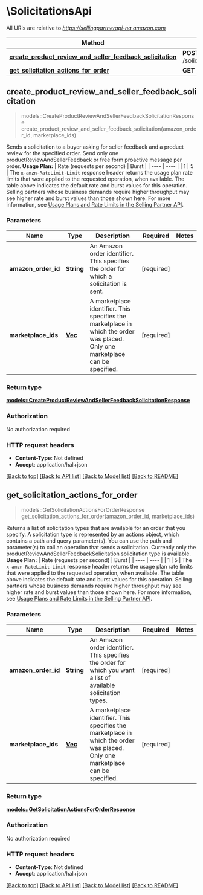 # \SolicitationsApi

All URIs are relative to *https://sellingpartnerapi-na.amazon.com*

Method | HTTP request | Description
------------- | ------------- | -------------
[**create_product_review_and_seller_feedback_solicitation**](SolicitationsApi.md#create_product_review_and_seller_feedback_solicitation) | **POST** /solicitations/v1/orders/{amazonOrderId}/solicitations/productReviewAndSellerFeedback | 
[**get_solicitation_actions_for_order**](SolicitationsApi.md#get_solicitation_actions_for_order) | **GET** /solicitations/v1/orders/{amazonOrderId} | 



## create_product_review_and_seller_feedback_solicitation

> models::CreateProductReviewAndSellerFeedbackSolicitationResponse create_product_review_and_seller_feedback_solicitation(amazon_order_id, marketplace_ids)


Sends a solicitation to a buyer asking for seller feedback and a product review for the specified order. Send only one productReviewAndSellerFeedback or free form proactive message per order.  **Usage Plan:**  | Rate (requests per second) | Burst | | ---- | ---- | | 1 | 5 |  The `x-amzn-RateLimit-Limit` response header returns the usage plan rate limits that were applied to the requested operation, when available. The table above indicates the default rate and burst values for this operation. Selling partners whose business demands require higher throughput may see higher rate and burst values than those shown here. For more information, see [Usage Plans and Rate Limits in the Selling Partner API](https://developer-docs.amazon.com/sp-api/docs/usage-plans-and-rate-limits-in-the-sp-api).

### Parameters


Name | Type | Description  | Required | Notes
------------- | ------------- | ------------- | ------------- | -------------
**amazon_order_id** | **String** | An Amazon order identifier. This specifies the order for which a solicitation is sent. | [required] |
**marketplace_ids** | [**Vec<String>**](String.md) | A marketplace identifier. This specifies the marketplace in which the order was placed. Only one marketplace can be specified. | [required] |

### Return type

[**models::CreateProductReviewAndSellerFeedbackSolicitationResponse**](CreateProductReviewAndSellerFeedbackSolicitationResponse.md)

### Authorization

No authorization required

### HTTP request headers

- **Content-Type**: Not defined
- **Accept**: application/hal+json

[[Back to top]](#) [[Back to API list]](../README.md#documentation-for-api-endpoints) [[Back to Model list]](../README.md#documentation-for-models) [[Back to README]](../README.md)


## get_solicitation_actions_for_order

> models::GetSolicitationActionsForOrderResponse get_solicitation_actions_for_order(amazon_order_id, marketplace_ids)


Returns a list of solicitation types that are available for an order that you specify. A solicitation type is represented by an actions object, which contains a path and query parameter(s). You can use the path and parameter(s) to call an operation that sends a solicitation. Currently only the productReviewAndSellerFeedbackSolicitation solicitation type is available.  **Usage Plan:**  | Rate (requests per second) | Burst | | ---- | ---- | | 1 | 5 |  The `x-amzn-RateLimit-Limit` response header returns the usage plan rate limits that were applied to the requested operation, when available. The table above indicates the default rate and burst values for this operation. Selling partners whose business demands require higher throughput may see higher rate and burst values than those shown here. For more information, see [Usage Plans and Rate Limits in the Selling Partner API](https://developer-docs.amazon.com/sp-api/docs/usage-plans-and-rate-limits-in-the-sp-api).

### Parameters


Name | Type | Description  | Required | Notes
------------- | ------------- | ------------- | ------------- | -------------
**amazon_order_id** | **String** | An Amazon order identifier. This specifies the order for which you want a list of available solicitation types. | [required] |
**marketplace_ids** | [**Vec<String>**](String.md) | A marketplace identifier. This specifies the marketplace in which the order was placed. Only one marketplace can be specified. | [required] |

### Return type

[**models::GetSolicitationActionsForOrderResponse**](GetSolicitationActionsForOrderResponse.md)

### Authorization

No authorization required

### HTTP request headers

- **Content-Type**: Not defined
- **Accept**: application/hal+json

[[Back to top]](#) [[Back to API list]](../README.md#documentation-for-api-endpoints) [[Back to Model list]](../README.md#documentation-for-models) [[Back to README]](../README.md)


